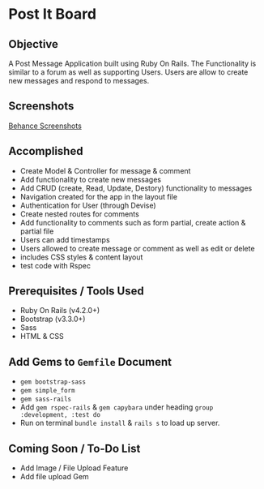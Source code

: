 # Post It Board

## Objective

A Post Message Application built using Ruby On Rails.
The Functionality is similar to a forum as well as supporting Users.
Users are allow to create new messages and respond to messages.

## Screenshots
[Behance Screenshots](https://www.behance.net/andrew-h-lee)

## Accomplished
* Create Model & Controller for message & comment
* Add functionality to create new messages
* Add CRUD (create, Read, Update, Destory) functionality to messages
* Navigation created for the app in the layout file
* Authentication for User (through Devise)
* Create nested routes for comments
* Add functionality to comments such as form partial, create action & partial file
* Users can add timestamps
* Users allowed to create message or comment as well as edit or delete
* includes CSS styles & content layout
* test code with Rspec

## Prerequisites / Tools Used
* Ruby On Rails (v4.2.0+)
* Bootstrap (v3.3.0+)
* Sass
* HTML & CSS

## Add Gems to `Gemfile` Document
* `gem bootstrap-sass`
* `gem simple_form`
* `gem sass-rails`
* Add `gem rspec-rails` & `gem capybara` under heading `group :development, :test do`
* Run on terminal `bundle install` & `rails s` to load up server.

## Coming Soon / To-Do List
* Add Image / File Upload Feature
* Add file upload Gem
